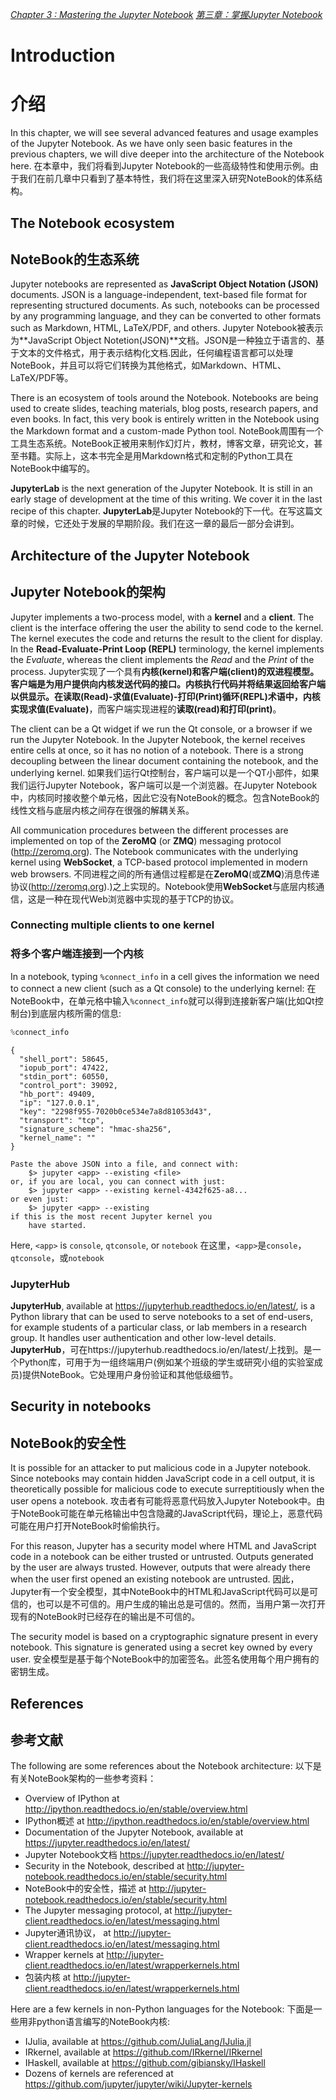 [*Chapter 3 : Mastering the Jupyter Notebook*](../)
[*第三章：掌握Jupyter Notebook*](../)

# Introduction
# 介绍

In this chapter, we will see several advanced features and usage examples of the Jupyter Notebook. As we have only seen basic features in the previous chapters, we will dive deeper into the architecture of the Notebook here.
在本章中，我们将看到Jupyter Notebook的一些高级特性和使用示例。由于我们在前几章中只看到了基本特性，我们将在这里深入研究NoteBook的体系结构。

## The Notebook ecosystem
## NoteBook的生态系统

Jupyter notebooks are represented as **JavaScript Object Notation (JSON)** documents. JSON is a language-independent, text-based file format for representing structured documents. As such, notebooks can be processed by any programming language, and they can be converted to other formats such as Markdown, HTML, LaTeX/PDF, and others.
Jupyter Notebook被表示为**JavaScript Object Notetion(JSON)**文档。JSON是一种独立于语言的、基于文本的文件格式，用于表示结构化文档.因此，任何编程语言都可以处理NoteBook，并且可以将它们转换为其他格式，如Markdown、HTML、LaTeX/PDF等。

There is an ecosystem of tools around the Notebook. Notebooks are being used to create slides, teaching materials, blog posts, research papers, and even books. In fact, this very book is entirely written in the Notebook using the Markdown format and a custom-made Python tool.
NoteBook周围有一个工具生态系统。NoteBook正被用来制作幻灯片，教材，博客文章，研究论文，甚至书籍。实际上，这本书完全是用Markdown格式和定制的Python工具在NoteBook中编写的。

**JupyterLab** is the next generation of the Jupyter Notebook. It is still in an early stage of development at the time of this writing. We cover it in the last recipe of this chapter.
**JupyterLab**是Jupyter Notebook的下一代。在写这篇文章的时候，它还处于发展的早期阶段。我们在这一章的最后一部分会讲到。

## Architecture of the Jupyter Notebook
## Jupyter Notebook的架构

Jupyter implements a two-process model, with a **kernel** and a **client**. The client is the interface offering the user the ability to send code to the kernel. The kernel executes the code and returns the result to the client for display. In the **Read-Evaluate-Print Loop (REPL)** terminology, the kernel implements the *Evaluate*, whereas the client implements the *Read* and the *Print* of the process.
Jupyter实现了一个具有**内核(kernel)**和**客户端(client)**的双进程模型。客户端是为用户提供向内核发送代码的接口。内核执行代码并将结果返回给客户端以供显示。在**读取(Read)-求值(Evaluate)-打印(Print)循环(REPL)**术语中，内核实现**求值(Evaluate)**，而客户端实现进程的**读取(read)**和**打印(print)**。

The client can be a Qt widget if we run the Qt console, or a browser if we run the Jupyter Notebook. In the Jupyter Notebook, the kernel receives entire cells at once, so it has no notion of a notebook. There is a strong decoupling between the linear document containing the notebook, and the underlying kernel.
如果我们运行Qt控制台，客户端可以是一个QT小部件，如果我们运行Jupyter Notebook，客户端可以是一个浏览器。在Jupyter Notebook中，内核同时接收整个单元格，因此它没有NoteBook的概念。包含NoteBook的线性文档与底层内核之间存在很强的解耦关系。

All communication procedures between the different processes are implemented on top of the **ZeroMQ** (or **ZMQ**) messaging protocol (http://zeromq.org). The Notebook communicates with the underlying kernel using **WebSocket**, a TCP-based protocol implemented in modern web browsers.
不同进程之间的所有通信过程都是在**ZeroMQ**(或**ZMQ**)消息传递协议(http://zeromq.org).)之上实现的。Notebook使用**WebSocket**与底层内核通信，这是一种在现代Web浏览器中实现的基于TCP的协议。

### Connecting multiple clients to one kernel
### 将多个客户端连接到一个内核

In a notebook, typing `%connect_info` in a cell gives the information we need to connect a new client (such as a Qt console) to the underlying kernel:
在NoteBook中，在单元格中输入`%connect_info`就可以得到连接新客户端(比如Qt控制台)到底层内核所需的信息:

```python
%connect_info
```

```{output:stdout}
{
  "shell_port": 58645,
  "iopub_port": 47422,
  "stdin_port": 60550,
  "control_port": 39092,
  "hb_port": 49409,
  "ip": "127.0.0.1",
  "key": "2298f955-7020b0ce534e7a8d81053d43",
  "transport": "tcp",
  "signature_scheme": "hmac-sha256",
  "kernel_name": ""
}

Paste the above JSON into a file, and connect with:
    $> jupyter <app> --existing <file>
or, if you are local, you can connect with just:
    $> jupyter <app> --existing kernel-4342f625-a8...
or even just:
    $> jupyter <app> --existing
if this is the most recent Jupyter kernel you
    have started.
```

Here, `<app>` is `console`, `qtconsole`, or `notebook`
在这里，`<app>`是`console`，`qtconsole`，或`notebook`

### JupyterHub

**JupyterHub**, available at https://jupyterhub.readthedocs.io/en/latest/, is a Python library that can be used to serve notebooks to a set of end-users, for example students of a particular class, or lab members in a research group. It handles user authentication and other low-level details.
**JupyterHub**，可在https://jupyterhub.readthedocs.io/en/latest/上找到。是一个Python库，可用于为一组终端用户(例如某个班级的学生或研究小组的实验室成员)提供NoteBook。它处理用户身份验证和其他低级细节。

## Security in notebooks
## NoteBook的安全性

It is possible for an attacker to put malicious code in a Jupyter notebook. Since notebooks may contain hidden JavaScript code in a cell output, it is theoretically possible for malicious code to execute surreptitiously when the user opens a notebook.
攻击者有可能将恶意代码放入Jupyter Notebook中。由于NoteBook可能在单元格输出中包含隐藏的JavaScript代码，理论上，恶意代码可能在用户打开NoteBook时偷偷执行。

For this reason, Jupyter has a security model where HTML and JavaScript code in a notebook can be either trusted or untrusted. Outputs generated by the user are always trusted. However, outputs that were already there when the user first opened an existing notebook are untrusted.
因此，Jupyter有一个安全模型，其中NoteBook中的HTML和JavaScript代码可以是可信的，也可以是不可信的。用户生成的输出总是可信的。然而，当用户第一次打开现有的NoteBook时已经存在的输出是不可信的。

The security model is based on a cryptographic signature present in every notebook. This signature is generated using a secret key owned by every user.
安全模型是基于每个NoteBook中的加密签名。此签名使用每个用户拥有的密钥生成。

## References
## 参考文献

The following are some references about the Notebook architecture:
以下是有关NoteBook架构的一些参考资料：

* Overview of IPython at http://ipython.readthedocs.io/en/stable/overview.html
* IPython概述 at http://ipython.readthedocs.io/en/stable/overview.html
* Documentation of the Jupyter Notebook, available at https://jupyter.readthedocs.io/en/latest/
* Jupyter Notebook文档 https://jupyter.readthedocs.io/en/latest/
* Security in the Notebook, described at http://jupyter-notebook.readthedocs.io/en/stable/security.html
* NoteBook中的安全性，描述 at http://jupyter-notebook.readthedocs.io/en/stable/security.html
* The Jupyter messaging protocol, at http://jupyter-client.readthedocs.io/en/latest/messaging.html
* Jupyter通讯协议， at http://jupyter-client.readthedocs.io/en/latest/messaging.html
* Wrapper kernels at http://jupyter-client.readthedocs.io/en/latest/wrapperkernels.html
* 包装内核 at http://jupyter-client.readthedocs.io/en/latest/wrapperkernels.html

Here are a few kernels in non-Python languages for the Notebook:
下面是一些用非python语言编写的NoteBook内核:

* IJulia, available at https://github.com/JuliaLang/IJulia.jl
* IRkernel, available at https://github.com/IRkernel/IRkernel
* IHaskell, available at https://github.com/gibiansky/IHaskell
* Dozens of kernels are referenced at https://github.com/jupyter/jupyter/wiki/Jupyter-kernels
